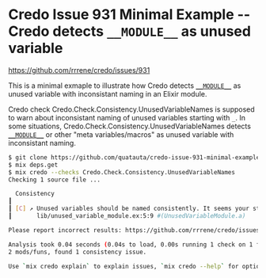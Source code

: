 # Credo Issue 931 Minimal Example -- Credo detects `__MODULE__` as unused variable

https://github.com/rrrene/credo/issues/931

This is a minimal exmaple to illustrate how Credo detects [`__MODULE__`](https://hexdocs.pm/elixir/Kernel.SpecialForms.html) as unused variable with inconsistant naming in an Elixir module.

Credo check Credo.Check.Consistency.UnusedVariableNames is supposed to warn about inconsistant naming of unused variables starting with `_`. In some situations, Credo.Check.Consistency.UnusedVariableNames detects [`__MODULE__`](https://hexdocs.pm/elixir/Kernel.SpecialForms.html) or other "meta variables/macros" as unused variable with inconsistant naming.

```bash
$ git clone https://github.com/quatauta/credo-issue-931-minimal-example.git
$ mix deps.get
$ mix credo --checks Credo.Check.Consistency.UnusedVariableNames
Checking 1 source file ...

  Consistency
┃
┃ [C] ↗ Unused variables should be named consistently. It seems your strategy is to name them anonymously (ie. `_`) but `__MODULE__` does not follow that convention.
┃       lib/unused_variable_module.ex:5:9 #(UnusedVariableModule.a)

Please report incorrect results: https://github.com/rrrene/credo/issues

Analysis took 0.04 seconds (0.04s to load, 0.00s running 1 check on 1 file)
2 mods/funs, found 1 consistency issue.

Use `mix credo explain` to explain issues, `mix credo --help` for options.
```
